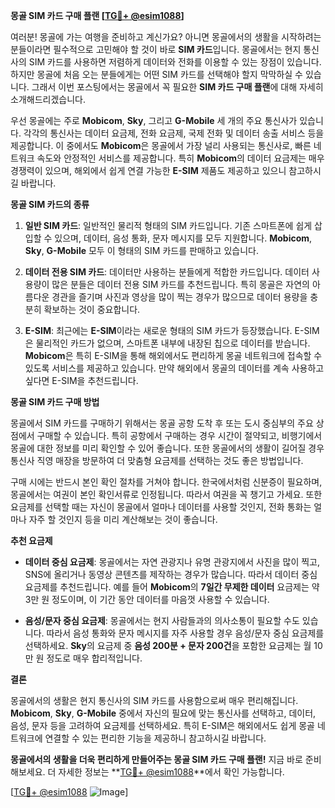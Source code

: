 **몽골 SIM 카드 구매 플랜 [[TG💪+ @esim1088](https://t.me/s/esim1088)]**

여러분! 몽골에 가는 여행을 준비하고 계신가요? 아니면 몽골에서의 생활을 시작하려는 분들이라면 필수적으로 고민해야 할 것이 바로 **SIM 카드**입니다. 몽골에서는 현지 통신사의 SIM 카드를 사용하면 저렴하게 데이터와 전화를 이용할 수 있는 장점이 있습니다. 하지만 몽골에 처음 오는 분들에게는 어떤 SIM 카드를 선택해야 할지 막막하실 수 있습니다. 그래서 이번 포스팅에서는 몽골에서 꼭 필요한 **SIM 카드 구매 플랜**에 대해 자세히 소개해드리겠습니다.

우선 몽골에는 주로 **Mobicom**, **Sky**, 그리고 **G-Mobile** 세 개의 주요 통신사가 있습니다. 각각의 통신사는 데이터 요금제, 전화 요금제, 국제 전화 및 데이터 송출 서비스 등을 제공합니다. 이 중에서도 **Mobicom**은 몽골에서 가장 널리 사용되는 통신사로, 빠른 네트워크 속도와 안정적인 서비스를 제공합니다. 특히 **Mobicom**의 데이터 요금제는 매우 경쟁력이 있으며, 해외에서 쉽게 연결 가능한 **E-SIM** 제품도 제공하고 있으니 참고하시길 바랍니다.

**몽골 SIM 카드의 종류**

1. **일반 SIM 카드**: 일반적인 물리적 형태의 SIM 카드입니다. 기존 스마트폰에 쉽게 삽입할 수 있으며, 데이터, 음성 통화, 문자 메시지를 모두 지원합니다. **Mobicom**, **Sky**, **G-Mobile** 모두 이 형태의 SIM 카드를 판매하고 있습니다.

2. **데이터 전용 SIM 카드**: 데이터만 사용하는 분들에게 적합한 카드입니다. 데이터 사용량이 많은 분들은 데이터 전용 SIM 카드를 추천드립니다. 특히 몽골은 자연의 아름다운 경관을 즐기며 사진과 영상을 많이 찍는 경우가 많으므로 데이터 용량을 충분히 확보하는 것이 중요합니다.

3. **E-SIM**: 최근에는 **E-SIM**이라는 새로운 형태의 SIM 카드가 등장했습니다. E-SIM은 물리적인 카드가 없으며, 스마트폰 내부에 내장된 칩으로 데이터를 받습니다. **Mobicom**은 특히 E-SIM을 통해 해외에서도 편리하게 몽골 네트워크에 접속할 수 있도록 서비스를 제공하고 있습니다. 만약 해외에서 몽골의 데이터를 계속 사용하고 싶다면 E-SIM을 추천드립니다.

**몽골 SIM 카드 구매 방법**

몽골에서 SIM 카드를 구매하기 위해서는 몽골 공항 도착 후 또는 도시 중심부의 주요 상점에서 구매할 수 있습니다. 특히 공항에서 구매하는 경우 시간이 절약되고, 비행기에서 몽골에 대한 정보를 미리 확인할 수 있어 좋습니다. 또한 몽골에서의 생활이 길어질 경우 통신사 직영 매장을 방문하여 더 맞춤형 요금제를 선택하는 것도 좋은 방법입니다.

구매 시에는 반드시 본인 확인 절차를 거쳐야 합니다. 한국에서처럼 신분증이 필요하며, 몽골에서는 여권이 본인 확인서류로 인정됩니다. 따라서 여권을 꼭 챙기고 가세요. 또한 요금제를 선택할 때는 자신이 몽골에서 얼마나 데이터를 사용할 것인지, 전화 통화는 얼마나 자주 할 것인지 등을 미리 계산해보는 것이 좋습니다.

**추천 요금제**

- **데이터 중심 요금제**: 몽골에서는 자연 관광지나 유명 관광지에서 사진을 많이 찍고, SNS에 올리거나 동영상 콘텐츠를 제작하는 경우가 많습니다. 따라서 데이터 중심 요금제를 추천드립니다. 예를 들어 **Mobicom**의 **7일간 무제한 데이터** 요금제는 약 3만 원 정도이며, 이 기간 동안 데이터를 마음껏 사용할 수 있습니다.
  
- **음성/문자 중심 요금제**: 몽골에서는 현지 사람들과의 의사소통이 필요할 수도 있습니다. 따라서 음성 통화와 문자 메시지를 자주 사용할 경우 음성/문자 중심 요금제를 선택하세요. **Sky**의 요금제 중 **음성 200분 + 문자 200건**을 포함한 요금제는 월 10만 원 정도로 매우 합리적입니다.

**결론**

몽골에서의 생활은 현지 통신사의 SIM 카드를 사용함으로써 매우 편리해집니다. **Mobicom**, **Sky**, **G-Mobile** 중에서 자신의 필요에 맞는 통신사를 선택하고, 데이터, 음성, 문자 등을 고려하여 요금제를 선택하세요. 특히 E-SIM은 해외에서도 쉽게 몽골 네트워크에 연결할 수 있는 편리한 기능을 제공하니 참고하시길 바랍니다.

**몽골에서의 생활을 더욱 편리하게 만들어주는 몽골 SIM 카드 구매 플랜!** 지금 바로 준비해보세요. 더 자세한 정보는 **[TG💪+ @esim1088](https://t.me/s/esim1088)**에서 확인 가능합니다.

[[TG💪+ @esim1088](https://t.me/s/esim1088) ![Image](https://i.postimg.cc/Y0z9fWf4/image.png)]